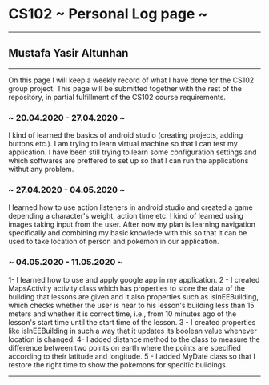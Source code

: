 # CS102 ~ Personal Log page ~
****
## Mustafa Yasir Altunhan
****

On this page I will keep a weekly record of what I have done for the CS102 group project.
This page will be submitted together with the rest of the repository, in partial fulfillment of the CS102 course requirements.

### ~ 20.04.2020 - 27.04.2020 ~
I kind of learned the basics of android studio (creating projects, adding buttons etc.).
I am trying to learn virtual machine so that I can test my application.
I have been still trying to learn some configuration settings and which softwares are preffered to set up so that I can run the applications withut any problem.
### ~ 27.04.2020 - 04.05.2020 ~
I learned how to use action listeners in android studio and created a game depending a character's weight, action time etc.
I kind of learned using images taking input from the user.
After now my plan is learning navigation specifically and combining my basic knowlede with this so that it can be used to take location of person and pokemon in our application.

### ~ 04.05.2020 - 11.05.2020 ~
1- I learned how to use and apply google app in my application.
2 - I created MapsActivity activity class which has properties to store the data of the building that lessons are given and it also properties such as isInEEBuilding,
which checks whether the user is near to his lesson's building less than 15 meters and whether it is correct time, i.e., from 10 minutes ago of the lesson's start time until the start time of the lesson.
3 - I created properties like isInEEBuilding in such a way that it updates its boolean value whenever location is changed.
4- I added distance method to the class to measure the difference between two points on earth where the points are specified according to their latitude and longitude.
5 - I added MyDate class so that I restore the right time to show the pokemons for specific buildings.

****